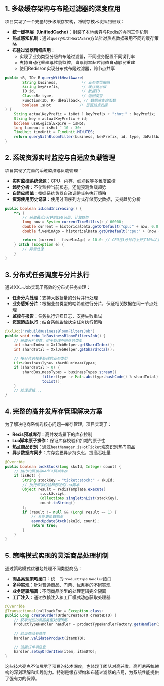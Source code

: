 
## 1. 多级缓存架构与布隆过滤器的深度应用

项目实现了一个完整的多级缓存架构，将缓存技术发挥到极致：

- **统一缓存层（UnifiedCache）**：封装了本地缓存与Redis的协同工作机制
- **热点感知机制**：通过`queryWithHeatAware`方法针对热点数据采用不同的缓存策略
- **布隆过滤器精细应用**：
  - 实现了业务类型分级的布隆过滤器，不同业务配置不同误判率
  - 支持自动化重建与性能监控，当误判率超过阈值自动触发重建
  - 使用Redisson实现分布式布隆过滤器，跨节点共享

```java
public <R, ID> R queryWithHeatAware(
        String business,           // 业务类型编码
        String keyPrefix,          // 缓存键前缀
        ID id,                     // 数据ID
        Class<R> type,             // 返回类型
        Function<ID, R> dbFallback, // 数据库查询函数
        boolean isHot             // 是否热点数据
) {
    String actualKeyPrefix = isHot ? keyPrefix + ":hot:" : keyPrefix;
    String key = actualKeyPrefix + id;
    boolean useLogicalExpire = isHot;
    long timeout = isHot ? 10 : 30;
    TimeUnit timeUnit = TimeUnit.MINUTES;
    return queryWithBloomFilter(business, keyPrefix, id, type, dbFallback, useLogicalExpire, timeout, timeUnit);
}
```

## 2. 系统资源实时监控与自适应负载管理

项目实现了完善的系统监控与负载管理：

- **实时监控系统资源**：CPU、内存、线程数等多维度监控
- **趋势分析**：不仅监控当前状态，还能预测负载趋势
- **自适应阈值**：根据系统负载自动调整任务执行策略
- **资源使用历史记录**：使用时间序列方式存储历史数据，支持趋势分析

```java
public boolean isLoadIncreasing() {
    try {
        // 获取最近5分钟的CPU记录，计算趋势
        long now = System.currentTimeMillis() / 60000;
        double current = historicalData.getOrDefault("cpu:" + now, 0.0);
        double fiveMinAgo = historicalData.getOrDefault("cpu:" + (now - 5), 0.0);

        return (current - fiveMinAgo) > 10.0; // CPU在5分钟内上升了10%以上
    } catch (Exception e) {
        // 异常处理
    }
}
```

## 3. 分布式任务调度与分片执行

通过XXL-Job实现了高效的分布式任务处理：

- **任务分片处理**：支持大数据量的分片并行处理
- **业务感知分片**：根据业务类型的哈希值进行分片，保证相关数据在同一节点处理
- **监控与报告**：任务执行详细日志，支持失败重试
- **资源适应执行**：结合系统监控决定任务执行策略

```java
@XxlJob("rebuildBusinessBloomFiltersJob")
public void rebuildBusinessBloomFiltersJob() {
    // 获取分片参数，用于处理不同业务类型
    int shardIndex = XxlJobHelper.getShardIndex();
    int shardTotal = XxlJobHelper.getShardTotal();
    
    // 按分片选择要处理的业务类型
    List<BusinessType> shardBusinessTypes;
    if (shardTotal > 0) {
        shardBusinessTypes = businessTypes.stream()
                .filter(type -> Math.abs(type.hashCode() % shardTotal) == shardIndex)
                .toList();
    }
    // 处理逻辑...
}
```

## 4. 完整的高并发库存管理解决方案

为了解决电商系统的核心问题—库存管理，项目实现了：

- **Redis预减库存**：高并发场景下的库存控制
- **Lua脚本原子操作**：保证库存校验和扣减的原子性
- **热点商品识别**：通过`heatManager.isHotTicket`动态识别热门商品
- **异步数据库同步**：库存变更异步持久化，提高吞吐量

```java
@Override
public boolean lockStock(Long skuId, Integer count) {
    // 热门门票使用Redis预减库存
    if (isHot) {
        String stockKey = "ticket:stock:" + skuId;
        // 执行库存校验和预减的Lua脚本
        Object result = redisTemplate.execute(
                stockScript,
                Collections.singletonList(stockKey),
                count.toString()
        );
        if (result != null && (Long) result == 1) {
            // 异步更新数据库
            asyncUpdateStock(skuId, count);
            return true;
        }
    }
}
```

## 5. 策略模式实现的灵活商品处理机制

通过策略模式优雅地处理不同类型商品：

- **商品类型策略接口**：统一的`ProductTypeHandler`接口
- **多种实现**：针对普通商品、门票、优惠券的不同实现
- **业务逻辑隔离**：不同商品类型的处理逻辑完全隔离
- **工厂注入**：通过依赖注入和工厂模式动态获取处理器

```java
@Override
@Transactional(rollbackFor = Exception.class)
public Long createOrder(OrderCreateDTO createDTO) {
    // 获取对应的商品类型处理策略
    ProductTypeHandler handler = productTypeHandlerFactory.getHandler(itemDTO.getProductType());
    
    // 验证商品有效性
    handler.validateProduct(itemDTO);
    
    // 设置订单项信息
    handler.setupOrderItem(item, itemDTO);
}
```

这些技术亮点不仅展示了项目的技术深度，也体现了团队对高并发、高可用系统架构的深刻理解和实践能力。特别是缓存架构和布隆过滤器的应用，为系统性能提供了强有力的保障。